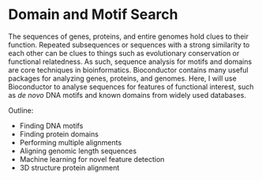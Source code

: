 # Domain and Motif Search

The sequences of genes, proteins, and entire genomes hold clues to their function. Repeated subsequences or sequences with a strong similarity to each other can be clues to things such as evolutionary conservation or functional relatedness. As such, sequence analysis for motifs and domains are core techniques in bioinformatics. Bioconductor contains many useful packages for analyzing genes, proteins, and genomes. Here, I will use Bioconductor to analyse sequences for features of functional interest, such as _de novo_ DNA motifs and known domains from widely used databases.

Outline:

* Finding DNA motifs
* Finding protein domains
* Performing multiple alignments
* Aligning genomic length sequences
* Machine learning for novel feature detection
* 3D structure protein alignment
